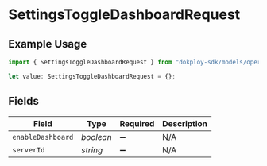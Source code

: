 # SettingsToggleDashboardRequest

## Example Usage

```typescript
import { SettingsToggleDashboardRequest } from "dokploy-sdk/models/operations";

let value: SettingsToggleDashboardRequest = {};
```

## Fields

| Field              | Type               | Required           | Description        |
| ------------------ | ------------------ | ------------------ | ------------------ |
| `enableDashboard`  | *boolean*          | :heavy_minus_sign: | N/A                |
| `serverId`         | *string*           | :heavy_minus_sign: | N/A                |